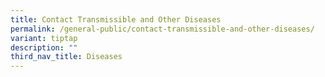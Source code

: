 ```yaml
---
title: Contact Transmissible and Other Diseases
permalink: /general-public/contact-transmissible-and-other-diseases/
variant: tiptap
description: ""
third_nav_title: Diseases
---
```

